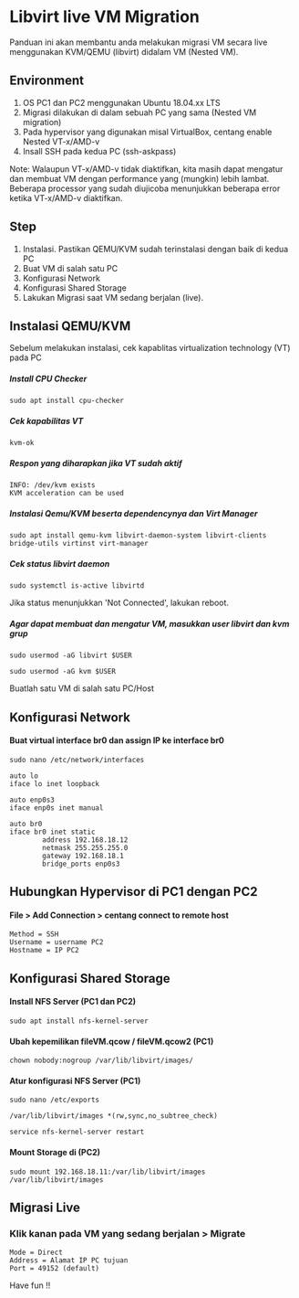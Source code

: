 # Libvirt live VM Migration
Panduan ini akan membantu anda melakukan migrasi VM secara live menggunakan KVM/QEMU (libvirt) didalam VM (Nested VM).

## Environment
1. OS PC1 dan PC2 menggunakan Ubuntu 18.04.xx LTS
2. Migrasi dilakukan di dalam sebuah PC yang sama (Nested VM migration)
3. Pada hypervisor yang digunakan misal VirtualBox, centang enable Nested VT-x/AMD-v
4. Insall SSH pada kedua PC (ssh-askpass)

Note: Walaupun VT-x/AMD-v tidak diaktifkan, kita masih dapat mengatur dan membuat VM dengan performance yang (mungkin) lebih lambat. Beberapa processor yang sudah diujicoba menunjukkan beberapa error ketika VT-x/AMD-v diaktifkan. 


## Step
1. Instalasi. Pastikan QEMU/KVM sudah terinstalasi dengan baik di kedua PC
2. Buat VM di salah satu PC
3. Konfigurasi Network
4. Konfigurasi Shared Storage
5. Lakukan Migrasi saat VM sedang berjalan (live).


## Instalasi QEMU/KVM
Sebelum melakukan instalasi, cek kapablitas virtualization technology (VT) pada PC
##### Install CPU Checker
```
sudo apt install cpu-checker
```

##### Cek kapabilitas VT
```
kvm-ok
```

##### Respon yang diharapkan jika VT sudah aktif

```
INFO: /dev/kvm exists
KVM acceleration can be used
```

##### Instalasi Qemu/KVM beserta dependencynya dan Virt Manager
```
sudo apt install qemu-kvm libvirt-daemon-system libvirt-clients bridge-utils virtinst virt-manager
```

##### Cek status libvirt daemon
```
sudo systemctl is-active libvirtd
```
Jika status menunjukkan 'Not Connected', lakukan reboot.

##### Agar dapat membuat dan mengatur VM, masukkan user libvirt dan kvm grup
```
sudo usermod -aG libvirt $USER
```
```
sudo usermod -aG kvm $USER
```

Buatlah satu VM di salah satu PC/Host

## Konfigurasi Network
#### Buat virtual interface br0 dan assign IP ke interface br0
```
sudo nano /etc/network/interfaces
```
```
auto lo
iface lo inet loopback

auto enp0s3
iface enp0s inet manual

auto br0
iface br0 inet static
        address 192.168.18.12
        netmask 255.255.255.0
        gateway 192.168.18.1
        bridge_ports enp0s3

```
## Hubungkan Hypervisor di PC1 dengan PC2
#### File > Add Connection > centang connect to remote host
```
Method = SSH
Username = username PC2
Hostname = IP PC2
```

## Konfigurasi Shared Storage
#### Install NFS Server (PC1 dan PC2)
```
sudo apt install nfs-kernel-server
```
#### Ubah kepemilikan fileVM.qcow / fileVM.qcow2 (PC1)
```
chown nobody:nogroup /var/lib/libvirt/images/
```
#### Atur konfigurasi NFS Server (PC1)
```
sudo nano /etc/exports
```
```
/var/lib/libvirt/images *(rw,sync,no_subtree_check)
```
```
service nfs-kernel-server restart
```

#### Mount Storage di (PC2)
```
sudo mount 192.168.18.11:/var/lib/libvirt/images /var/lib/libvirt/images
```



## Migrasi Live
### Klik kanan pada VM yang sedang berjalan > Migrate
```
Mode = Direct
Address = Alamat IP PC tujuan
Port = 49152 (default)
```

Have fun !!
